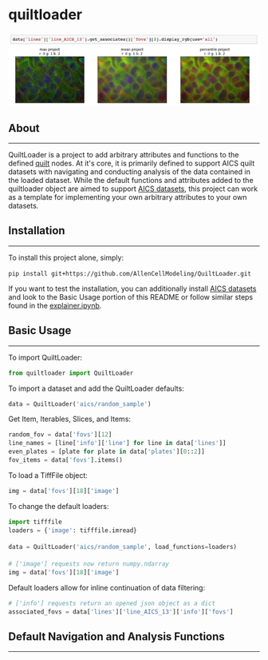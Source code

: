 # quiltloader

![image of single line fov image display](examples/single_line_display.png)

## About
---

QuiltLoader is a project to add arbitrary attributes and functions to the
defined [quilt](quiltdata.com) nodes.
At it's core, it is primarily defined to support AICS quilt datasets with
navigating and conducting analysis of the data contained in the loaded
dataset. While the default functions and attributes added to the quiltloader
object are aimed to support [AICS
datasets](https://quiltdata.com/package/aics/), this project can work as a
template for implementing your own arbitrary attributes to your own datasets.

## Installation
---

To install this project alone, simply:

`pip install git+https://github.com/AllenCellModeling/QuiltLoader.git`

If you want to test the installation, you can additionally install
[AICS datasets](https://quiltdata.com/package/aics/) and look to the Basic
Usage portion of this README or follow similar steps found in the
[explainer.ipynb](examples/explainer.ipynb).

## Basic Usage
---

To import QuiltLoader:

```Python
from quiltloader import QuiltLoader
```

To import a dataset and add the QuiltLoader defaults:

```Python
data = QuiltLoader('aics/random_sample')
```

Get Item, Iterables, Slices, and Items:

```Python
random_fov = data['fovs'][12]
line_names = [line['info']['line'] for line in data['lines']]
even_plates = [plate for plate in data['plates'][0::2]]
fov_items = data['fovs'].items()
```

To load a TiffFile object:

```Python
img = data['fovs'][18]['image']
```

To change the default loaders:

```Python
import tifffile
loaders = {'image': tifffile.imread}

data = QuiltLoader('aics/random_sample', load_functions=loaders)

# ['image'] requests now return numpy.ndarray
img = data['fovs'][18]['image']
```

Default loaders allow for inline continuation of data filtering:

```Python
# ['info'] requests return an opened json object as a dict
associated_fovs = data['lines']['line_AICS_13']['info']['fovs']
```

## Default Navigation and Analysis Functions
---
